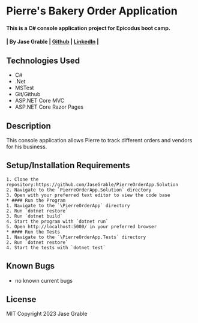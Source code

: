 # Pierre's Bakery Order Application

#### This is a C# console application project for Epicodus boot camp.

#### | **By Jase Grable** | **[Github](https://github.com/JaseGrable)** | **[LinkedIn](https://www.linkedin.com/in/jase-grable/)** |

## Technologies Used

- C#
- .Net
- MSTest
- Git/Github
- ASP.NET Core MVC
- ASP.NET Core Razor Pages

## Description

This console application allows Pierre to track different orders and vendors for his business.

## Setup/Installation Requirements

```
1. Clone the repository:https://github.com/JaseGrable/PierreOrderApp.Solution
2. Navigate to the `PierreOrderApp.Solution` directory
3. Open with your preferred text editor to view the code base
* #### Run the Program
1. Navigate to the `\PierreOrderApp` directory
2. Run `dotnet restore`
3. Run `dotnet build`
4. Start the program with `dotnet run`
5. Open http://localhost:5000/ in your preferred browser
* #### Run the Tests
1. Navigate to the `\PierreOrderApp.Tests` directory
2. Run `dotnet restore`
4. Start the tests with `dotnet test`
```

## Known Bugs

- no known current bugs

## License

MIT Copyright 2023 Jase Grable
